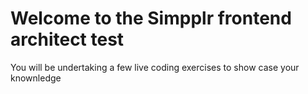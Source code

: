 # Welcome to the Simpplr frontend architect test

You will be undertaking a few live coding exercises to show case your knownledge
